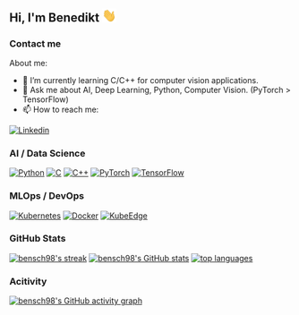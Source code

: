 ## Hi, I'm Benedikt <img src="https://raw.githubusercontent.com/ABSphreak/ABSphreak/master/gifs/Hi.gif" width="25px">

### Contact me

About me:
- 🌱 I’m currently learning C/C++ for computer vision applications.
- 💬 Ask me about AI, Deep Learning, Python, Computer Vision. (PyTorch > TensorFlow)
- 📫 How to reach me:

[![Linkedin](https://img.shields.io/badge/linkedin-%230077B5.svg?&style=for-the-badge&logo=linkedin&logoColor=white)](https://www.linkedin.com/in/benedikt-scheffler/)

<!-- Skills -->

### AI / Data Science

[![Python](https://img.shields.io/badge/python-4B8BBE.svg?&style=for-the-badge&logo=python&logoColor=FFD43B)](https://www.python.org)
[![C](https://img.shields.io/badge/c-5E97D0.svg?&style=for-the-badge&logo=c++&logoColor=5E97D0)](https://cplusplus.com)
[![C++](https://img.shields.io/badge/c++-5E97D0.svg?&style=for-the-badge&logo=c++&logoColor=5E97D0)](https://cplusplus.com)
[![PyTorch](https://img.shields.io/badge/pytorch-262626.svg?&style=for-the-badge&logo=pytorch&logoColor=ee4c2c)](https://pytorch.org)
[![TensorFlow](https://img.shields.io/badge/tensorflow-ffffff.svg?&style=for-the-badge&logo=tensorflow&logoColor=FFA800)](https://www.tensorflow.org)


### MLOps / DevOps

[![Kubernetes](https://img.shields.io/badge/kubernetes-ffffff.svg?&style=for-the-badge&logo=kubernetes&logoColor=0444bc)](https://kubernetes.io)
[![Docker](https://img.shields.io/badge/docker-0db7ed.svg?&style=for-the-badge&logo=docker&logoColor=ffffff)](https://www.docker.com)
[![KubeEdge](https://img.shields.io/badge/kubeedge-ffffff.svg?&style=for-the-badge&logo=kubernetes&logoColor=0444bc)](https://kubeedge.io/en)


### GitHub Stats

[![bensch98's streak](https://github-readme-streak-stats.herokuapp.com/?user=bensch98&theme=radical&show)](https://github.com/DenverCoder1/github-readme-streak-stats)
[![bensch98's GitHub stats](https://github-readme-stats.vercel.app/api?username=bensch98&count_private=true&show_icons=true&theme=radical&show)](https://github.com/jstrieb/github-stats)
[![top languages](https://github-readme-stats.vercel.app/api/top-langs/?username=bensch98&layout=compact&show_icons=true&theme=radical&show)](https://github.com/jstrieb/github-stats)


### Acitivity

[![bensch98's GitHub activity graph](https://activity-graph.herokuapp.com/graph?username=bensch98&theme=dracula)](https://github.com/ashutosh00710/github-readme-activity-graph)
